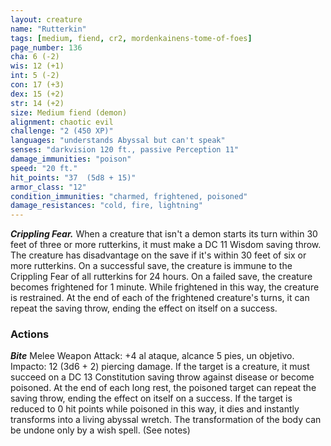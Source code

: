 ```yaml
---
layout: creature
name: "Rutterkin"
tags: [medium, fiend, cr2, mordenkainens-tome-of-foes]
page_number: 136
cha: 6 (-2)
wis: 12 (+1)
int: 5 (-2)
con: 17 (+3)
dex: 15 (+2)
str: 14 (+2)
size: Medium fiend (demon)
alignment: chaotic evil
challenge: "2 (450 XP)"
languages: "understands Abyssal but can't speak"
senses: "darkvision 120 ft., passive Perception 11"
damage_immunities: "poison"
speed: "20 ft."
hit_points: "37  (5d8 + 15)"
armor_class: "12"
condition_immunities: "charmed, frightened, poisoned"
damage_resistances: "cold, fire, lightning"
---
```


***Crippling Fear.*** When a creature that isn't a demon starts its turn within 30 feet of three or more rutterkins, it must make a DC 11 Wisdom saving throw. The creature has disadvantage on the save if it's within 30 feet of six or more rutterkins. On a successful save, the creature is immune to the Crippling Fear of all rutterkins for 24 hours. On a failed save, the creature becomes frightened for 1 minute. While frightened in this way, the creature is restrained. At the end of each of the frightened creature's turns, it can repeat the saving throw, ending the effect on itself on a success.

### Actions

***Bite*** Melee Weapon Attack: +4 al ataque, alcance 5 pies, un objetivo. Impacto: 12 (3d6 + 2) piercing damage. If the target is a creature, it must succeed on a DC 13 Constitution saving throw against disease or become poisoned. At the end of each long rest, the poisoned target can repeat the saving throw, ending the effect on itself on a success. If the target is reduced to 0 hit points while poisoned in this way, it dies and instantly transforms into a living abyssal wretch. The transformation of the body can be undone only by a wish spell. (See notes)